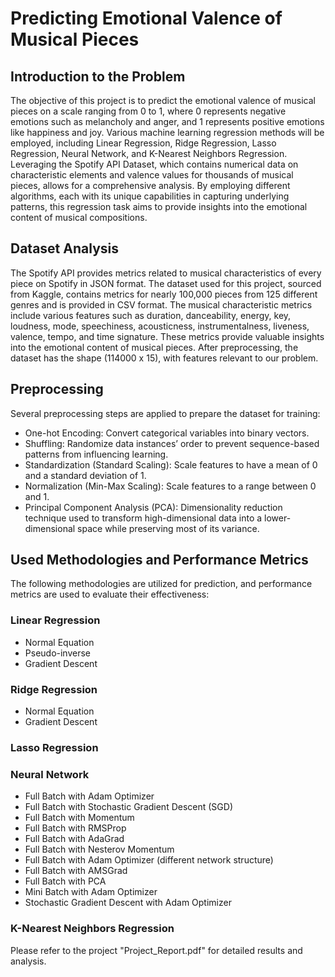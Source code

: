 # Predicting Emotional Valence of Musical Pieces

## Introduction to the Problem

The objective of this project is to predict the emotional valence of musical pieces on a scale ranging from 0 to 1, where 0 represents negative emotions such as melancholy and anger, and 1 represents positive emotions like happiness and joy. Various machine learning regression methods will be employed, including Linear Regression, Ridge Regression, Lasso Regression, Neural Network, and K-Nearest Neighbors Regression. Leveraging the Spotify API Dataset, which contains numerical data on characteristic elements and valence values for thousands of musical pieces, allows for a comprehensive analysis. By employing different algorithms, each with its unique capabilities in capturing underlying patterns, this regression task aims to provide insights into the emotional content of musical compositions.

## Dataset Analysis

The Spotify API provides metrics related to musical characteristics of every piece on Spotify in JSON format. The dataset used for this project, sourced from Kaggle, contains metrics for nearly 100,000 pieces from 125 different genres and is provided in CSV format. The musical characteristic metrics include various features such as duration, danceability, energy, key, loudness, mode, speechiness, acousticness, instrumentalness, liveness, valence, tempo, and time signature. These metrics provide valuable insights into the emotional content of musical pieces. After preprocessing, the dataset has the shape (114000 x 15), with features relevant to our problem.

## Preprocessing

Several preprocessing steps are applied to prepare the dataset for training:
- One-hot Encoding: Convert categorical variables into binary vectors.
- Shuffling: Randomize data instances’ order to prevent sequence-based patterns from influencing learning.
- Standardization (Standard Scaling): Scale features to have a mean of 0 and a standard deviation of 1.
- Normalization (Min-Max Scaling): Scale features to a range between 0 and 1.
- Principal Component Analysis (PCA): Dimensionality reduction technique used to transform high-dimensional data into a lower-dimensional space while preserving most of its variance.

## Used Methodologies and Performance Metrics

The following methodologies are utilized for prediction, and performance metrics are used to evaluate their effectiveness:

### Linear Regression
- Normal Equation
- Pseudo-inverse
- Gradient Descent

### Ridge Regression
- Normal Equation
- Gradient Descent

### Lasso Regression

### Neural Network
- Full Batch with Adam Optimizer
- Full Batch with Stochastic Gradient Descent (SGD)
- Full Batch with Momentum
- Full Batch with RMSProp
- Full Batch with AdaGrad
- Full Batch with Nesterov Momentum
- Full Batch with Adam Optimizer (different network structure)
- Full Batch with AMSGrad
- Full Batch with PCA
- Mini Batch with Adam Optimizer
- Stochastic Gradient Descent with Adam Optimizer

### K-Nearest Neighbors Regression

Please refer to the project "Project_Report.pdf" for detailed results and analysis.
